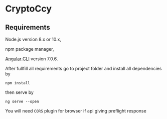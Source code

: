 # CryptoCcy

## Requirements

Node.js version 8.x or 10.x,

npm package manager,

[Angular CLI](https://github.com/angular/angular-cli) version 7.0.6.

After fullfill all requirements go to project folder and install all dependencies by

`npm install`

then serve by

 `ng serve --open`

You will need `CORS` plugin for browser if api giving preflight response


